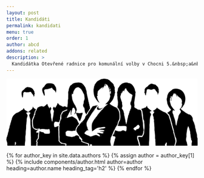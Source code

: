 ```yaml
---
layout: post
title: Kandidáti
permalink: kandidati
menu: true
order: 1
author: abcd
addons: related
description: >
  Kandidátka Otevřené radnice pro komunální volby v Chocni 5.&nbsp;a&nbsp;6.&nbsp;října&nbsp;2018
---
```

![](/assets/img/people.png)

{% for author_key in site.data.authors %}
{% assign author = author_key[1] %}
{% include components/author.html author=author heading=author.name heading_tag='h2' %}
{% endfor %}
